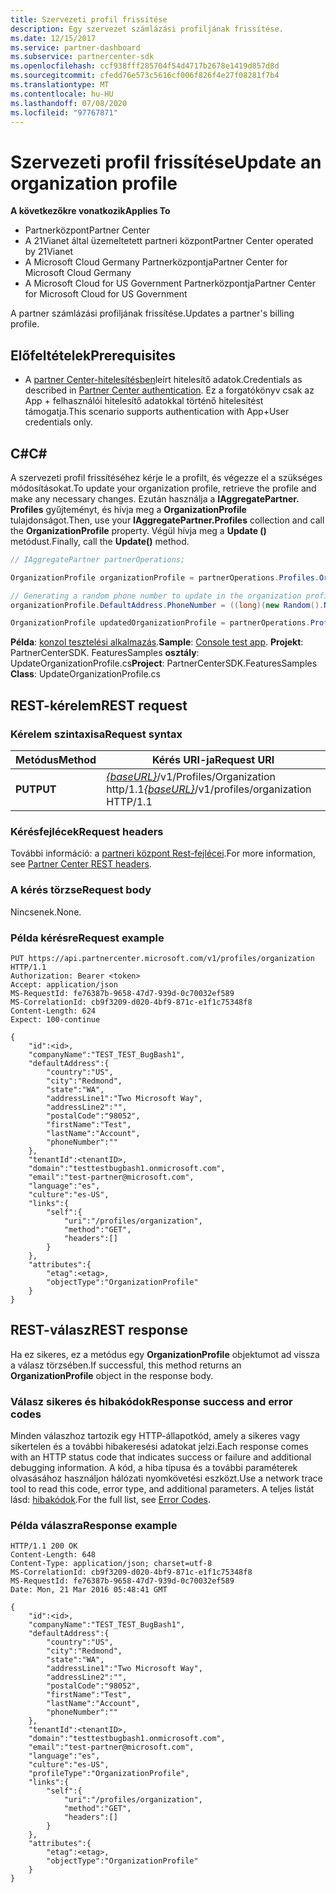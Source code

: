 ```yaml
---
title: Szervezeti profil frissítése
description: Egy szervezet számlázási profiljának frissítése.
ms.date: 12/15/2017
ms.service: partner-dashboard
ms.subservice: partnercenter-sdk
ms.openlocfilehash: ccf938fff285704f54d4717b2678e1419d857d8d
ms.sourcegitcommit: cfedd76e573c5616cf006f826f4e27f08281f7b4
ms.translationtype: MT
ms.contentlocale: hu-HU
ms.lasthandoff: 07/08/2020
ms.locfileid: "97767871"
---
```

# <a name="update-an-organization-profile"></a><span data-ttu-id="fc0c1-103">Szervezeti profil frissítése</span><span class="sxs-lookup"><span data-stu-id="fc0c1-103">Update an organization profile</span></span>

<span data-ttu-id="fc0c1-104">**A következőkre vonatkozik**</span><span class="sxs-lookup"><span data-stu-id="fc0c1-104">**Applies To**</span></span>

- <span data-ttu-id="fc0c1-105">Partnerközpont</span><span class="sxs-lookup"><span data-stu-id="fc0c1-105">Partner Center</span></span>
- <span data-ttu-id="fc0c1-106">A 21Vianet által üzemeltetett partneri központ</span><span class="sxs-lookup"><span data-stu-id="fc0c1-106">Partner Center operated by 21Vianet</span></span>
- <span data-ttu-id="fc0c1-107">A Microsoft Cloud Germany Partnerközpontja</span><span class="sxs-lookup"><span data-stu-id="fc0c1-107">Partner Center for Microsoft Cloud Germany</span></span>
- <span data-ttu-id="fc0c1-108">A Microsoft Cloud for US Government Partnerközpontja</span><span class="sxs-lookup"><span data-stu-id="fc0c1-108">Partner Center for Microsoft Cloud for US Government</span></span>

<span data-ttu-id="fc0c1-109">A partner számlázási profiljának frissítése.</span><span class="sxs-lookup"><span data-stu-id="fc0c1-109">Updates a partner's billing profile.</span></span>

## <a name="prerequisites"></a><span data-ttu-id="fc0c1-110">Előfeltételek</span><span class="sxs-lookup"><span data-stu-id="fc0c1-110">Prerequisites</span></span>

- <span data-ttu-id="fc0c1-111">A [partner Center-hitelesítésben](partner-center-authentication.md)leírt hitelesítő adatok.</span><span class="sxs-lookup"><span data-stu-id="fc0c1-111">Credentials as described in [Partner Center authentication](partner-center-authentication.md).</span></span> <span data-ttu-id="fc0c1-112">Ez a forgatókönyv csak az App + felhasználói hitelesítő adatokkal történő hitelesítést támogatja.</span><span class="sxs-lookup"><span data-stu-id="fc0c1-112">This scenario supports authentication with App+User credentials only.</span></span>

## <a name="c"></a><span data-ttu-id="fc0c1-113">C\#</span><span class="sxs-lookup"><span data-stu-id="fc0c1-113">C\#</span></span>

<span data-ttu-id="fc0c1-114">A szervezeti profil frissítéséhez kérje le a profilt, és végezze el a szükséges módosításokat.</span><span class="sxs-lookup"><span data-stu-id="fc0c1-114">To update your organization profile, retrieve the profile and make any necessary changes.</span></span> <span data-ttu-id="fc0c1-115">Ezután használja a **IAggregatePartner. Profiles** gyűjteményt, és hívja meg a **OrganizationProfile** tulajdonságot.</span><span class="sxs-lookup"><span data-stu-id="fc0c1-115">Then, use your **IAggregatePartner.Profiles** collection and call the **OrganizationProfile** property.</span></span> <span data-ttu-id="fc0c1-116">Végül hívja meg a **Update ()** metódust.</span><span class="sxs-lookup"><span data-stu-id="fc0c1-116">Finally, call the **Update()** method.</span></span>

``` csharp
// IAggregatePartner partnerOperations;

OrganizationProfile organizationProfile = partnerOperations.Profiles.OrganizationProfile.Get();

// Generating a random phone number to update in the organization profile
organizationProfile.DefaultAddress.PhoneNumber = ((long)(new Random().NextDouble() * 9000000000) + 1000000000).ToString(CultureInfo.InvariantCulture);

OrganizationProfile updatedOrganizationProfile = partnerOperations.Profiles.OrganizationProfile.Update(organizationProfile);
```

<span data-ttu-id="fc0c1-117">**Példa**: [konzol tesztelési alkalmazás](console-test-app.md).</span><span class="sxs-lookup"><span data-stu-id="fc0c1-117">**Sample**: [Console test app](console-test-app.md).</span></span> <span data-ttu-id="fc0c1-118">**Projekt**: PartnerCenterSDK. FeaturesSamples **osztály**: UpdateOrganizationProfile.cs</span><span class="sxs-lookup"><span data-stu-id="fc0c1-118">**Project**: PartnerCenterSDK.FeaturesSamples **Class**: UpdateOrganizationProfile.cs</span></span>

## <a name="rest-request"></a><span data-ttu-id="fc0c1-119">REST-kérelem</span><span class="sxs-lookup"><span data-stu-id="fc0c1-119">REST request</span></span>

### <a name="request-syntax"></a><span data-ttu-id="fc0c1-120">Kérelem szintaxisa</span><span class="sxs-lookup"><span data-stu-id="fc0c1-120">Request syntax</span></span>

| <span data-ttu-id="fc0c1-121">Metódus</span><span class="sxs-lookup"><span data-stu-id="fc0c1-121">Method</span></span>  | <span data-ttu-id="fc0c1-122">Kérés URI-ja</span><span class="sxs-lookup"><span data-stu-id="fc0c1-122">Request URI</span></span>                                                                   |
|---------|-------------------------------------------------------------------------------|
| <span data-ttu-id="fc0c1-123">**PUT**</span><span class="sxs-lookup"><span data-stu-id="fc0c1-123">**PUT**</span></span> | <span data-ttu-id="fc0c1-124">[*{baseURL}*](partner-center-rest-urls.md)/v1/Profiles/Organization http/1.1</span><span class="sxs-lookup"><span data-stu-id="fc0c1-124">[*{baseURL}*](partner-center-rest-urls.md)/v1/profiles/organization HTTP/1.1</span></span> |

### <a name="request-headers"></a><span data-ttu-id="fc0c1-125">Kérésfejlécek</span><span class="sxs-lookup"><span data-stu-id="fc0c1-125">Request headers</span></span>

<span data-ttu-id="fc0c1-126">További információ: a [partneri központ Rest-fejlécei](headers.md).</span><span class="sxs-lookup"><span data-stu-id="fc0c1-126">For more information, see [Partner Center REST headers](headers.md).</span></span>

### <a name="request-body"></a><span data-ttu-id="fc0c1-127">A kérés törzse</span><span class="sxs-lookup"><span data-stu-id="fc0c1-127">Request body</span></span>

<span data-ttu-id="fc0c1-128">Nincsenek.</span><span class="sxs-lookup"><span data-stu-id="fc0c1-128">None.</span></span>

### <a name="request-example"></a><span data-ttu-id="fc0c1-129">Példa kérésre</span><span class="sxs-lookup"><span data-stu-id="fc0c1-129">Request example</span></span>

```http
PUT https://api.partnercenter.microsoft.com/v1/profiles/organization HTTP/1.1
Authorization: Bearer <token>
Accept: application/json
MS-RequestId: fe76387b-9658-47d7-939d-0c70032ef589
MS-CorrelationId: cb9f3209-d020-4bf9-871c-e1f1c75348f8
Content-Length: 624
Expect: 100-continue

{
    "id":<id>,
    "companyName":"TEST_TEST_BugBash1",
    "defaultAddress":{
        "country":"US",
        "city":"Redmond",
        "state":"WA",
        "addressLine1":"Two Microsoft Way",
        "addressLine2":"",
        "postalCode":"98052",
        "firstName":"Test",
        "lastName":"Account",
        "phoneNumber":""
    },
    "tenantId":<tenantID>,
    "domain":"testtestbugbash1.onmicrosoft.com",
    "email":"test-partner@microsoft.com",
    "language":"es",
    "culture":"es-US",
    "links":{
        "self":{
            "uri":"/profiles/organization",
            "method":"GET",
            "headers":[]
        }
    },
    "attributes":{
        "etag":<etag>,
        "objectType":"OrganizationProfile"
    }
}
```

## <a name="rest-response"></a><span data-ttu-id="fc0c1-130">REST-válasz</span><span class="sxs-lookup"><span data-stu-id="fc0c1-130">REST response</span></span>

<span data-ttu-id="fc0c1-131">Ha ez sikeres, ez a metódus egy **OrganizationProfile** objektumot ad vissza a válasz törzsében.</span><span class="sxs-lookup"><span data-stu-id="fc0c1-131">If successful, this method returns an **OrganizationProfile** object in the response body.</span></span>

### <a name="response-success-and-error-codes"></a><span data-ttu-id="fc0c1-132">Válasz sikeres és hibakódok</span><span class="sxs-lookup"><span data-stu-id="fc0c1-132">Response success and error codes</span></span>

<span data-ttu-id="fc0c1-133">Minden válaszhoz tartozik egy HTTP-állapotkód, amely a sikeres vagy sikertelen és a további hibakeresési adatokat jelzi.</span><span class="sxs-lookup"><span data-stu-id="fc0c1-133">Each response comes with an HTTP status code that indicates success or failure and additional debugging information.</span></span> <span data-ttu-id="fc0c1-134">A kód, a hiba típusa és a további paraméterek olvasásához használjon hálózati nyomkövetési eszközt.</span><span class="sxs-lookup"><span data-stu-id="fc0c1-134">Use a network trace tool to read this code, error type, and additional parameters.</span></span> <span data-ttu-id="fc0c1-135">A teljes listát lásd: [hibakódok](error-codes.md).</span><span class="sxs-lookup"><span data-stu-id="fc0c1-135">For the full list, see [Error Codes](error-codes.md).</span></span>

### <a name="response-example"></a><span data-ttu-id="fc0c1-136">Példa válaszra</span><span class="sxs-lookup"><span data-stu-id="fc0c1-136">Response example</span></span>

```http
HTTP/1.1 200 OK
Content-Length: 648
Content-Type: application/json; charset=utf-8
MS-CorrelationId: cb9f3209-d020-4bf9-871c-e1f1c75348f8
MS-RequestId: fe76387b-9658-47d7-939d-0c70032ef589
Date: Mon, 21 Mar 2016 05:48:41 GMT

{
    "id":<id>,
    "companyName":"TEST_TEST_BugBash1",
    "defaultAddress":{
        "country":"US",
        "city":"Redmond",
        "state":"WA",
        "addressLine1":"Two Microsoft Way",
        "addressLine2":"",
        "postalCode":"98052",
        "firstName":"Test",
        "lastName":"Account",
        "phoneNumber":""
    },
    "tenantId":<tenantID>,
    "domain":"testtestbugbash1.onmicrosoft.com",
    "email":"test-partner@microsoft.com",
    "language":"es",
    "culture":"es-US",
    "profileType":"OrganizationProfile",
    "links":{
        "self":{
            "uri":"/profiles/organization",
            "method":"GET",
            "headers":[]
        }
    },
    "attributes":{
        "etag":<etag>,
        "objectType":"OrganizationProfile"
    }
}
```
